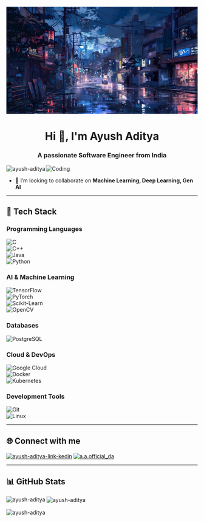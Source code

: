 ![logo](https://github.com/Ayush-Aditya/Ayush-Aditya/blob/main/anime-8788959_1920.jpg)
<h1 align="center">Hi 👋, I'm Ayush Aditya</h1>
<h3 align="center">A passionate Software Engineer from India</h3>
<img align="right" alt="Coding" width="400" src="https://user-images.githubusercontent.com/55389276/140866485-8fb1c876-9a8f-4d6a-98dc-08c4981eaf70.gif">

<p align="left"> <img src="https://komarev.com/ghpvc/?username=ayush-aditya&label=Profile%20views&color=0e75b6&style=flat" alt="ayush-aditya" /> </p>

- 👯 I’m looking to collaborate on **Machine Learning, Deep Learning, Gen AI**  

---

## 🚀 Tech Stack  
### Programming Languages  
![C](https://img.shields.io/badge/C-A8B9CC?style=flat-square&logo=c&logoColor=white)  
![C++](https://img.shields.io/badge/C%2B%2B-00599C?style=flat-square&logo=c%2B%2B&logoColor=white)  
![Java](https://img.shields.io/badge/Java-ED8B00?style=flat-square&logo=openjdk&logoColor=white)  
![Python](https://img.shields.io/badge/Python-3670A0?style=flat-square&logo=python&logoColor=ffdd54)  

### AI & Machine Learning  
![TensorFlow](https://img.shields.io/badge/TensorFlow-FF6F00?style=flat-square&logo=tensorflow&logoColor=white)  
![PyTorch](https://img.shields.io/badge/PyTorch-EE4C2C?style=flat-square&logo=pytorch&logoColor=white)  
![Scikit-Learn](https://img.shields.io/badge/Scikit--Learn-F7931E?style=flat-square&logo=scikit-learn&logoColor=white)  
![OpenCV](https://img.shields.io/badge/OpenCV-5C3EE8?style=flat-square&logo=opencv&logoColor=white)  

### Databases  
![PostgreSQL](https://img.shields.io/badge/PostgreSQL-336791?style=flat-square&logo=postgresql&logoColor=white)  

### Cloud & DevOps  
![Google Cloud](https://img.shields.io/badge/Google%20Cloud-4285F4?style=flat-square&logo=google-cloud&logoColor=white)  
![Docker](https://img.shields.io/badge/Docker-2496ED?style=flat-square&logo=docker&logoColor=white)  
![Kubernetes](https://img.shields.io/badge/Kubernetes-326CE5?style=flat-square&logo=kubernetes&logoColor=white)  

### Development Tools  
![Git](https://img.shields.io/badge/Git-F05032?style=flat-square&logo=git&logoColor=white)  
![Linux](https://img.shields.io/badge/Linux-FCC624?style=flat-square&logo=linux&logoColor=black)  

---

## 🌐 Connect with me  
<p align="left">
<a href="https://www.linkedin.com/in/ayush-aditya-link-kedin/" target="blank"><img align="center" src="https://raw.githubusercontent.com/rahuldkjain/github-profile-readme-generator/master/src/images/icons/Social/linked-in-alt.svg" alt="ayush-aditya-link-kedin" height="30" width="40" /></a>
<a href="https://instagram.com/a.a.official_da" target="blank"><img align="center" src="https://raw.githubusercontent.com/rahuldkjain/github-profile-readme-generator/master/src/images/icons/Social/instagram.svg" alt="a.a.official_da" height="30" width="40" /></a>
</p>

---

## 📊 GitHub Stats  
<p><img align="left" src="https://github-readme-stats.vercel.app/api/top-langs?username=ayush-aditya&show_icons=true&locale=en&layout=compact" alt="ayush-aditya" /></p>  
<p>&nbsp;<img align="center" src="https://github-readme-stats.vercel.app/api?username=ayush-aditya&show_icons=true&locale=en" alt="ayush-aditya" /></p>  
<p><img align="center" src="https://github-readme-streak-stats.herokuapp.com/?user=ayush-aditya&" alt="ayush-aditya" /></p>
